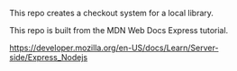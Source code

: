 This repo creates a checkout system for a local library. 

This repo is built from the MDN Web Docs Express tutorial.

https://developer.mozilla.org/en-US/docs/Learn/Server-side/Express_Nodejs 